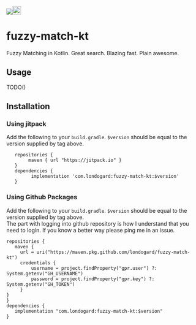 [![](https://jitpack.io/v/com.londogard/fuzzy-match-kt.svg)](https://jitpack.io/#com.londogard/fuzzy-match-kt)<a href='https://ko-fi.com/O5O819SEH' target='_blank'><img height='22' style='border:0px;height:22px;' src='https://az743702.vo.msecnd.net/cdn/kofi2.png?v=2' border='0' alt='Buy Me a Coffee at ko-fi.com' /></a>

# fuzzy-match-kt
Fuzzy Matching in Kotlin. Great search. Blazing fast. Plain awesome.

## Usage
TODO()

## Installation
### Using jitpack
Add the following to your `build.gradle`. `$version` should be equal to the version supplied by tag above.
``` 
   repositories {
        maven { url "https://jitpack.io" }
   }
   dependencies {
         implementation 'com.londogard:fuzzy-match-kt:$version'
   }
```
### Using Github Packages
Add the following to your `build.gradle`. `$version` should be equal to the version supplied by tag above.  
The part with logging into github repository is how I understand that you need to login. If you know a better way please ping me in an issue.
```
repositories {
   maven {
     url = uri("https://maven.pkg.github.com/londogard/fuzzy-match-kt")
     credentials {
         username = project.findProperty("gpr.user") ?: System.getenv("GH_USERNAME")
         password = project.findProperty("gpr.key") ?: System.getenv("GH_TOKEN")
     }
}
}
dependencies {
   implementation "com.londogard:fuzzy-match-kt:$version"
}
```
